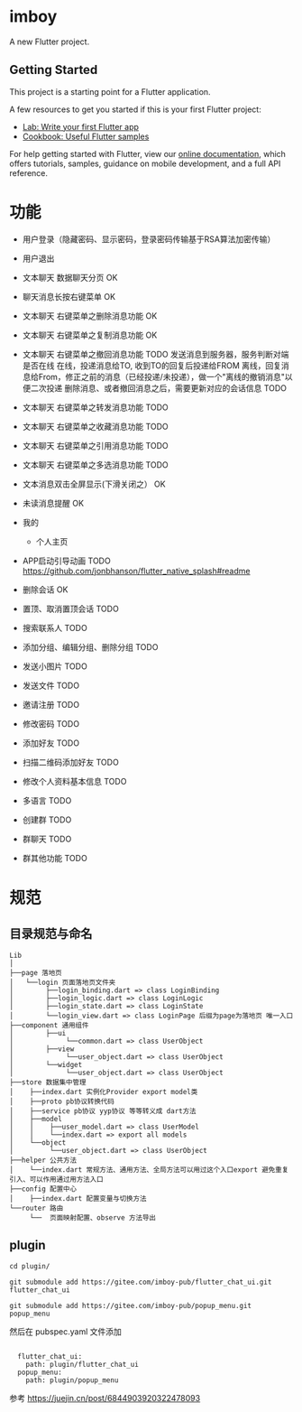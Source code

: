 # imboy

A new Flutter project.

## Getting Started

This project is a starting point for a Flutter application.

A few resources to get you started if this is your first Flutter project:

- [Lab: Write your first Flutter app](https://flutter.dev/docs/get-started/codelab)
- [Cookbook: Useful Flutter samples](https://flutter.dev/docs/cookbook)

For help getting started with Flutter, view our
[online documentation](https://flutter.dev/docs), which offers tutorials,
samples, guidance on mobile development, and a full API reference.

# 功能
* 用户登录（隐藏密码、显示密码，登录密码传输基于RSA算法加密传输）
* 用户退出
* 文本聊天 数据聊天分页 OK
* 聊天消息长按右键菜单 OK
* 文本聊天 右键菜单之删除消息功能 OK
* 文本聊天 右键菜单之复制消息功能 OK
* 文本聊天 右键菜单之撤回消息功能 TODO
    发送消息到服务器，服务判断对端是否在线
        在线，投递消息给TO, 收到TO的回复后投递给FROM
        离线，回复消息给From，修正之前的消息（已经投递/未投递），做一个"离线的撤销消息"以便二次投递
  删除消息、或者撤回消息之后，需要更新对应的会话信息 TODO

* 文本聊天 右键菜单之转发消息功能 TODO
* 文本聊天 右键菜单之收藏消息功能 TODO
* 文本聊天 右键菜单之引用消息功能 TODO
* 文本聊天 右键菜单之多选消息功能 TODO
* 文本消息双击全屏显示(下滑关闭之） OK
* 未读消息提醒 OK
* 我的
    * 个人主页
* APP启动引导动画 TODO  https://github.com/jonbhanson/flutter_native_splash#readme
* 删除会话 OK
* 置顶、取消置顶会话 TODO
* 搜索联系人 TODO
* 添加分组、编辑分组、删除分组 TODO
* 发送小图片 TODO
* 发送文件 TODO
* 邀请注册 TODO
* 修改密码 TODO
* 添加好友 TODO
* 扫描二维码添加好友 TODO
* 修改个人资料基本信息 TODO
* 多语言 TODO
* 创建群 TODO
* 群聊天 TODO
* 群其他功能 TODO

# 规范

## 目录规范与命名
```
Lib
│
├──page 落地页
│   └──login 页面落地页文件夹
│        ├──login_binding.dart => class LoginBinding 
│        ├──login_logic.dart => class LoginLogic 
│        ├──login_state.dart => class LoginState 
│        └──login_view.dart => class LoginPage 后缀为page为落地页 唯一入口
├──component 通用组件
│        ├──ui  
│             └──common.dart => class UserObject
│        ├──view 
│             └──user_object.dart => class UserObject
│        └──widget
│             └──user_object.dart => class UserObject
├──store 数据集中管理
│    ├──index.dart 实例化Provider export model类
│    ├──proto pb协议转换代码
│    ├──service pb协议 yyp协议 等等转义成 dart方法
│    ├──model
│    │    ├──user_model.dart => class UserModel
│    │    └──index.dart => export all models
│    └──object
│         └──user_object.dart => class UserObject
├──helper 公共方法
│    └──index.dart 常规方法、通用方法、全局方法可以用过这个入口export 避免重复引入、可以作用通过用方法入口
├──config 配置中心
│    ├──index.dart 配置变量与切换方法
└──router 路由
     └──  页面映射配置、observe 方法导出

```

## plugin

```
cd plugin/

git submodule add https://gitee.com/imboy-pub/flutter_chat_ui.git flutter_chat_ui

git submodule add https://gitee.com/imboy-pub/popup_menu.git popup_menu

```

然后在 pubspec.yaml 文件添加
```

  flutter_chat_ui:
    path: plugin/flutter_chat_ui
  popup_menu:
    path: plugin/popup_menu
```


参考 https://juejin.cn/post/6844903920322478093

